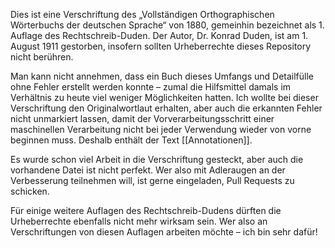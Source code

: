 Dies ist eine Verschriftung des „Vollständigen Orthographischen Wörterbuchs der deutschen Sprache“ von 1880, gemeinhin bezeichnet als 1. Auflage des Rechtschreib-Duden. Der Autor, Dr. Konrad Duden, ist am 1. August 1911 gestorben, insofern sollten Urheberrechte dieses Repository nicht berühren.

Man kann nicht annehmen, dass ein Buch dieses Umfangs und Detailfülle ohne Fehler erstellt werden konnte – zumal die Hilfsmittel damals im Verhältnis zu heute viel weniger Möglichkeiten hatten. Ich wollte bei dieser Verschriftung den Originalwortlaut erhalten, aber auch die erkannten Fehler nicht unmarkiert lassen, damit der Vorverarbeitungsschritt einer maschinellen Verarbeitung nicht bei jeder Verwendung wieder von vorne beginnen muss. Deshalb enthält der Text [[Annotationen]].

Es wurde schon viel Arbeit in die Verschriftung gesteckt, aber auch die vorhandene Datei ist nicht perfekt. Wer also mit Adleraugen an der Verbesserung teilnehmen will, ist gerne eingeladen, Pull Requests zu schicken.

Für einige weitere Auflagen des Rechtschreib-Dudens dürften die Urheberrechte ebenfalls nicht mehr wirksam sein. Wer also an Verschriftungen von diesen Auflagen arbeiten möchte – ich bin sehr dafür!
